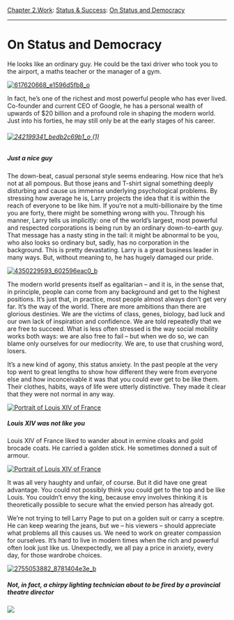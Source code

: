 [Chapter 2.Work](https://www.theschooloflife.com/thebookoflife/category/work/): [Status & Success](https://www.theschooloflife.com/thebookoflife/category/work/status-and-success/): [On Status and Democracy](https://www.theschooloflife.com/thebookoflife/larry-page-google-ceo-tortures-us-with-his-jeans/)

* * *

# On Status and Democracy

He looks like an ordinary guy. He could be the taxi driver who took you to the airport, a maths teacher or the manager of a gym.

[![617620668_e1596d5fb8_o](https://www.theschooloflife.com/thebookoflife/wp-content/uploads/2014/10/617620668_e1596d5fb8_o.jpg)](http://www.thebookoflife.org/wp-content/uploads/2014/10/617620668_e1596d5fb8_o.jpg)

In fact, he’s one of the richest and most powerful people who has ever lived. Co-founder and current CEO of Google, he has a personal wealth of upwards of $20 billion and a profound role in shaping the modern world. Just into his forties, he may still only be at the early stages of his career.

###### [![242199341_bedb2c69b1_o (1)](https://www.theschooloflife.com/thebookoflife/wp-content/uploads/2014/10/242199341_bedb2c69b1_o-1.jpg)](http://www.thebookoflife.org/wp-content/uploads/2014/10/242199341_bedb2c69b1_o-1.jpg)

##### Just a nice guy

The down-beat, casual personal style seems endearing. How nice that he’s not at all pompous. But those jeans and T-shirt signal something deeply disturbing and cause us immense underlying psychological problems. By stressing how average he is, Larry projects the idea that it is within the reach of everyone to be like him. If you’re not a multi-billionaire by the time you are forty, there might be something wrong with you. Through his manner, Larry tells us implicitly: one of the world’s largest, most powerful and respected corporations is being run by an ordinary down-to-earth guy. That message has a nasty sting in the tail: it might be abnormal to be you, who also looks so ordinary but, sadly, has no corporation in the background. This is pretty devastating. Larry is a great business leader in many ways. But, without meaning to, he has hugely damaged our pride.

[![4350229593_602596eac0_b](https://www.theschooloflife.com/thebookoflife/wp-content/uploads/2014/10/4350229593_602596eac0_b.jpg)](http://www.thebookoflife.org/wp-content/uploads/2014/10/4350229593_602596eac0_b.jpg)

The modern world presents itself as egalitarian – and it is, in the sense that, in principle, people can come from any background and get to the highest positions. It’s just that, in practice, most people almost always don’t get very far. It’s the way of the world. There are more ambitions than there are glorious destinies. We are the victims of class, genes, biology, bad luck and our own lack of inspiration and confidence. We are told repeatedly that we are free to succeed. What is less often stressed is the way social mobility works both ways: we are also free to fail – but when we do so, we can blame only ourselves for our mediocrity. We are, to use that crushing word, losers.

It’s a new kind of agony, this status anxiety. In the past people at the very top went to great lengths to show how different they were from everyone else and how inconceivable it was that you could ever get to be like them. Their clothes, habits, ways of life were utterly distinctive. They made it clear that they were not normal in any way.

[![Portrait of Louis XIV of France](https://www.theschooloflife.com/thebookoflife/wp-content/uploads/2014/10/PM-200214-pageD.jpg)](http://www.thebookoflife.org/wp-content/uploads/2014/10/PM-200214-pageD.jpg)

##### Louis XIV was not like you

Louis XIV of France liked to wander about in ermine cloaks and gold brocade coats. He carried a golden stick. He sometimes donned a suit of armour.

[![Portrait of Louis XIV of France](https://www.theschooloflife.com/thebookoflife/wp-content/uploads/2014/10/PM-200214-pageE.jpg)](http://www.thebookoflife.org/wp-content/uploads/2014/10/PM-200214-pageE.jpg)

It was all very haughty and unfair, of course. But it did have one great advantage. You could not possibly think you could get to the top and be like Louis. You couldn’t envy the king, because envy involves thinking it is theoretically possible to secure what the envied person has already got.

We’re not trying to tell Larry Page to put on a golden suit or carry a sceptre. He can keep wearing the jeans, but we – his viewers – should appreciate what problems all this causes us. We need to work on greater compassion for ourselves. It’s hard to live in modern times when the rich and powerful often look just like us. Unexpectedly, we all pay a price in anxiety, every day, for those wardrobe choices.

[![2755053882_8781404e3e_b](https://www.theschooloflife.com/thebookoflife/wp-content/uploads/2014/10/2755053882_8781404e3e_b.jpg)](http://www.thebookoflife.org/wp-content/uploads/2014/10/2755053882_8781404e3e_b.jpg)

##### Not, in fact, a chirpy lighting technician about to be fired by a provincial theatre director

[![](https://img.youtube.com/vi/VRPZL5ZZuU8/0.jpg)](https://www.youtube.com/embed/VRPZL5ZZuU8 '')
